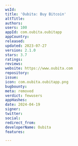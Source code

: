 ```yaml
---
wsId: 
title: 'Oubita: Buy Bitcoin'
altTitle: 
authors: 
users: 100
appId: com.oubita.oubitapp
appCountry: 
released: 
updated: 2023-07-27
version: 2.1.0
stars: 3.7
ratings: 
reviews: 
website: https://www.oubita.com
repository: 
issue: 
icon: com.oubita.oubitapp.png
bugbounty: 
meta: removed
verdict: fewusers
appHashes: 
date: 2024-04-19
signer: 
twitter: 
social: 
redirect_from: 
developerName: Oubita
features: 

---
```



